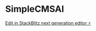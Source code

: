 # SimpleCMSAI

[Edit in StackBlitz next generation editor ⚡️](https://stackblitz.com/~/github.com/jowikroon/SimpleCMSAI)